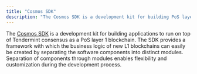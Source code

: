 ```yaml
---
title: "Cosmos SDK"
description: "The Cosmos SDK is a development kit for building PoS layer 1 blockchains with Tendermint as the consensus mechanism."
---
```


The [Cosmos SDK](https://v1.cosmos.network/sdk) is a development kit for building applications to run on top of Tendermint consensus as a PoS layer 1 blockchain. The SDK provides a framework with which the business logic of new L1 blockchains can easily be created by separating the software components into distinct modules. Separation of components through modules enables flexibility and customization during the development process.

